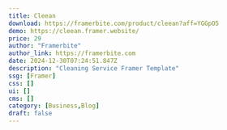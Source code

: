```yaml
---
title: Cleean
download: https://framerbite.com/product/cleean?aff=YGGpO5
demo: https://cleean.framer.website/
price: 29
author: "Framerbite"
author_link: https://framerbite.com
date: 2024-12-30T07:24:51.847Z
description: "Cleaning Service Framer Template"
ssg: [Framer]
css: []
ui: []
cms: []
category: [Business,Blog]
draft: false
---
```

